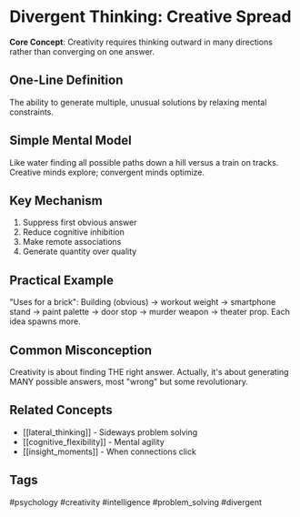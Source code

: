 # Divergent Thinking: Creative Spread

**Core Concept**: Creativity requires thinking outward in many directions rather than converging on one answer.

## One-Line Definition
The ability to generate multiple, unusual solutions by relaxing mental constraints.

## Simple Mental Model
Like water finding all possible paths down a hill versus a train on tracks. Creative minds explore; convergent minds optimize.

## Key Mechanism
1. Suppress first obvious answer
2. Reduce cognitive inhibition
3. Make remote associations
4. Generate quantity over quality

## Practical Example
"Uses for a brick": Building (obvious) → workout weight → smartphone stand → paint palette → door stop → murder weapon → theater prop. Each idea spawns more.

## Common Misconception
Creativity is about finding THE right answer. Actually, it's about generating MANY possible answers, most "wrong" but some revolutionary.

## Related Concepts
- [[lateral_thinking]] - Sideways problem solving
- [[cognitive_flexibility]] - Mental agility
- [[insight_moments]] - When connections click

## Tags
#psychology #creativity #intelligence #problem_solving #divergent
